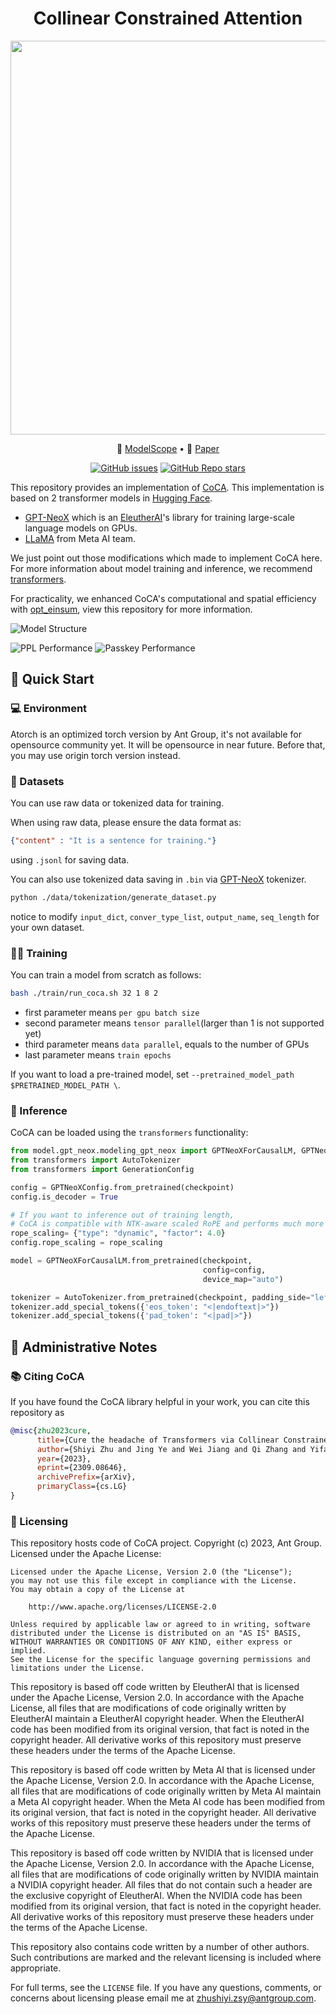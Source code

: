 <div align="center">
<h1>
  Collinear Constrained Attention
</h1>
</div>

<p align="center">
<img src="https://github.com/codefuse-ai/Collinear-Constrained-Attention/blob/master/assets/logo.png" width="630px">
</p>

<p align="center">
🤖 <a href="https://modelscope.cn/models/codefuse-ai/Collinear-Constrained-Attention/summary" target="_blank">ModelScope</a> 
  • 
📄 <a href="https://arxiv.org/abs/2309.08646" target="_blank">Paper</a>
</p>

<div align="center">

[![GitHub issues](https://img.shields.io/github/issues/codefuse-ai/Collinear-Constrained-Attention)](https://github.com/codefuse-ai/Collinear-Constrained-Attention/issues)
[![GitHub Repo stars](https://img.shields.io/github/stars/codefuse-ai/Collinear-Constrained-Attention?style=social)](https://github.com/codefuse-ai/Collinear-Constrained-Attention)

</div>

[comment]: <> ([<img src="https://raw.githubusercontent.com/wandb/assets/main/wandb-github-badge-28.svg" alt="Weights & Biases monitoring" height=20>]&#40;https://wandb.ai/eleutherai/neox&#41;)

This repository provides an implementation of [CoCA](https://arxiv.org/abs/2309.08646). This implementation is based on 2 transformer models in [Hugging Face]().

- [GPT-NeoX](https://github.com/huggingface/transformers/tree/main/src/transformers/models/gpt_neox) which is an [EleutherAI](https://www.eleuther.ai)'s library for training large-scale language models on GPUs.
- [LLaMA](https://github.com/huggingface/transformers/tree/main/src/transformers/models/llama) from Meta AI team.

We just point out those modifications which made to implement CoCA here. For more information about model training and inference, we recommend [transformers](https://github.com/huggingface/transformers).

For practicality, we enhanced CoCA's computational and spatial efficiency with [opt_einsum](https://github.com/dgasmith/opt_einsum), view this repository for more information.

![Model Structure](https://github.com/codefuse-ai/Collinear-Constrained-Attention/blob/master/assets/model.png "Model Structure")

![PPL Performance](https://github.com/codefuse-ai/Collinear-Constrained-Attention/blob/master/assets/PPL.png "PPL Performance") ![Passkey Performance](https://github.com/codefuse-ai/Collinear-Constrained-Attention/blob/master/assets/passkey.png "Passkey Performance")

[comment]: <> (<img src="https://github.com/codefuse-ai/Collinear-Constrained-Attention/blob/master/assets/PPL.png" width="210px">)

## 🚀 Quick Start

### 💻 Environment
Atorch is an optimized torch version by Ant Group, it's not available for opensource community yet. It will be opensource in near future. Before that, you may use origin torch version instead.

### 📂 Datasets
You can use raw data or tokenized data for training.

When using raw data, please ensure the data format as:
```json
{"content" : "It is a sentence for training."}
```
using `.jsonl` for saving data.

You can also use tokenized data saving in `.bin` via [GPT-NeoX](https://github.com/EleutherAI/gpt-neox) tokenizer.
```bash
python ./data/tokenization/generate_dataset.py
```
notice to modify `input_dict`, `conver_type_list`, `output_name`, `seq_length` for your own dataset.

### 🏋️‍♂️ Training
You can train a model from scratch as follows:
```bash
bash ./train/run_coca.sh 32 1 8 2
```

- first parameter means `per gpu batch size`
- second parameter means `tensor parallel`(larger than 1 is not supported yet)
- third parameter means `data parallel`, equals to the number of GPUs
- last parameter means `train epochs`

If you want to load a pre-trained model, set `--pretrained_model_path $PRETRAINED_MODEL_PATH \`.

### 🧠 Inference
CoCA can be loaded using the `transformers` functionality:

```python
from model.gpt_neox.modeling_gpt_neox import GPTNeoXForCausalLM, GPTNeoXConfig
from transformers import AutoTokenizer
from transformers import GenerationConfig

config = GPTNeoXConfig.from_pretrained(checkpoint)
config.is_decoder = True

# If you want to inference out of training length, 
# CoCA is compatible with NTK-aware scaled RoPE and performs much more better than original attention structure
rope_scaling= {"type": "dynamic", "factor": 4.0}
config.rope_scaling = rope_scaling

model = GPTNeoXForCausalLM.from_pretrained(checkpoint, 
                                           config=config, 
                                           device_map="auto")

tokenizer = AutoTokenizer.from_pretrained(checkpoint, padding_side="left")
tokenizer.add_special_tokens({'eos_token': "<|endoftext|>"})
tokenizer.add_special_tokens({'pad_token': "<|pad|>"})
```

## 📝 Administrative Notes

### 📚 Citing CoCA

If you have found the CoCA library helpful in your work, you can cite this repository as

```bibtex
@misc{zhu2023cure,
      title={Cure the headache of Transformers via Collinear Constrained Attention}, 
      author={Shiyi Zhu and Jing Ye and Wei Jiang and Qi Zhang and Yifan Wu and Jianguo Li},
      year={2023},
      eprint={2309.08646},
      archivePrefix={arXiv},
      primaryClass={cs.LG}
}
```

### 📜 Licensing

This repository hosts code of CoCA project. Copyright (c) 2023, Ant Group. Licensed under the Apache License:

    Licensed under the Apache License, Version 2.0 (the "License");
    you may not use this file except in compliance with the License.
    You may obtain a copy of the License at
    
        http://www.apache.org/licenses/LICENSE-2.0
    
    Unless required by applicable law or agreed to in writing, software
    distributed under the License is distributed on an "AS IS" BASIS,
    WITHOUT WARRANTIES OR CONDITIONS OF ANY KIND, either express or implied.
    See the License for the specific language governing permissions and
    limitations under the License.

This repository is based off code written by EleutherAI that is licensed under the Apache License, Version 2.0. In accordance with the Apache License, all files that are modifications of code originally written by EleutherAI maintain a EleutherAI copyright header. When the EleutherAI code has been modified from its original version, that fact is noted in the copyright header. All derivative works of this repository must preserve these headers under the terms of the Apache License.

This repository is based off code written by Meta AI that is licensed under the Apache License, Version 2.0. In accordance with the Apache License, all files that are modifications of code originally written by Meta AI maintain a Meta AI copyright header. When the Meta AI code has been modified from its original version, that fact is noted in the copyright header. All derivative works of this repository must preserve these headers under the terms of the Apache License.

This repository is based off code written by NVIDIA that is licensed under the Apache License, Version 2.0. In accordance with the Apache License, all files that are modifications of code originally written by NVIDIA maintain a NVIDIA copyright header. All files that do not contain such a header are the exclusive copyright of EleutherAI. When the NVIDIA code has been modified from its original version, that fact is noted in the copyright header. All derivative works of this repository must preserve these headers under the terms of the Apache License.

This repository also contains code written by a number of other authors. Such contributions are marked and the relevant licensing is included where appropriate.

For full terms, see the `LICENSE` file. If you have any questions, comments, or concerns about licensing please email me at zhushiyi.zsy@antgroup.com.
